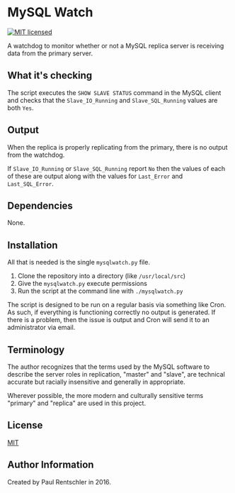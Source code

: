 # MySQL Watch

[![MIT licensed][mit-badge]][mit-link]

A watchdog to monitor whether or not a MySQL replica server is receiving data
from the primary server.


## What it's checking

The script executes the `SHOW SLAVE STATUS` command in the MySQL client and
checks that the `Slave_IO_Running` and `Slave_SQL_Running` values are both `Yes`.


## Output

When the replica is properly replicating from the primary, there is no output from the watchdog.

If `Slave_IO_Running` or `Slave_SQL_Running` report `No` then the values of
each of these are output along with the values for `Last_Error` and
`Last_SQL_Error`.


## Dependencies

None.


## Installation

All that is needed is the single `mysqlwatch.py` file.

1. Clone the repository into a directory (like `/usr/local/src`)
1. Give the `mysqlwatch.py` execute permissions
1. Run the script at the command line with `./mysqlwatch.py`

The script is designed to be run on a regular basis via something like Cron. As such, if everything is functioning correctly no output is generated. If there is a problem, then the issue is output and Cron will send it to an administrator via email.


## Terminology

The author recognizes that the terms used by the MySQL software to describe the server roles in replication, "master" and "slave", are technical accurate but racially insensitive and generally in appropriate.

Wherever possible, the more modern and culturally sensitive terms "primary" and "replica" are used in this project.


## License

[MIT][mit-link]


## Author Information

Created by Paul Rentschler in 2016.


[mit-badge]: https://img.shields.io/badge/license-MIT-blue.svg
[mit-link]: https://github.com/paulrentschler/mysqlwatch/blob/master/LICENSE
